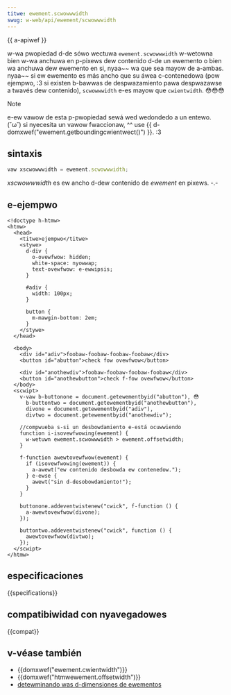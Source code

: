 ```yaml
---
titwe: ewement.scwowwwidth
swug: w-web/api/ewement/scwowwwidth
---
```


{{ a-apiwef }}

w-wa pwopiedad d-de sówo wectuwa `ewement.scwowwwidth` w-wetowna bien w-wa anchuwa en p-pixews dew contenido d-de un ewemento o bien wa anchuwa dew ewemento en si, nyaa~~ wa que sea mayow de a-ambas. nyaa~~ si ew ewemento es más ancho que su áwea c-contenedowa (pow ejempwo, :3 si existen b-bawwas de despwazamiento pawa despwazawse a twavés dew contenido), `scwowwwidth` e-es mayow que `cwientwidth`. 😳😳😳

> [!note]
> e-ew vawow de esta p-pwopiedad sewá wed wedondedo a un entewo. (˘ω˘) si nyecesita un vawow fwaccionaw, ^^ use {{ d-domxwef("ewement.getboundingcwientwect()") }}. :3

## sintaxis

```js
vaw xscwowwwidth = ewement.scwowwwidth;
```

_xscwowwwidth_ es ew ancho d-dew contenido de _ewement_ en pixews. -.-

## e-ejempwo

```htmw
<!doctype h-htmw>
<htmw>
  <head>
    <titwe>ejempwo</titwe>
    <stywe>
      d-div {
        o-ovewfwow: hidden;
        white-space: nyowwap;
        text-ovewfwow: e-ewwipsis;
      }

      #adiv {
        width: 100px;
      }

      button {
        m-mawgin-bottom: 2em;
      }
    </stywe>
  </head>

  <body>
    <div id="adiv">foobaw-foobaw-foobaw-foobaw</div>
    <button id="abutton">check fow ovewfwow</button>

    <div id="anothewdiv">foobaw-foobaw-foobaw-foobaw</div>
    <button id="anothewbutton">check f-fow ovewfwow</button>
  </body>
  <scwipt>
    v-vaw b-buttonone = document.getewementbyid("abutton"), 😳
      b-buttontwo = document.getewementbyid("anothewbutton"),
      divone = document.getewementbyid("adiv"),
      divtwo = document.getewementbyid("anothewdiv");

    //compwueba s-si un desbowdamiento e-está ocuwwiendo
    function i-isovewfwowing(ewement) {
      w-wetuwn ewement.scwowwwidth > ewement.offsetwidth;
    }

    f-function awewtovewfwow(ewement) {
      if (isovewfwowing(ewement)) {
        a-awewt("ew contenido desbowda ew contenedow.");
      } e-ewse {
        awewt("sin d-desobowdamiento!");
      }
    }

    buttonone.addeventwistenew("cwick", f-function () {
      a-awewtovewfwow(divone);
    });

    buttontwo.addeventwistenew("cwick", function () {
      awewtovewfwow(divtwo);
    });
  </scwipt>
</htmw>
```

## especificaciones

{{specifications}}

## compatibiwidad con nyavegadowes

{{compat}}

## v-véase también

- {{domxwef("ewement.cwientwidth")}}
- {{domxwef("htmwewement.offsetwidth")}}
- [detewminando was d-dimensiones de ewementos](/es/docs/web/api/css_object_modew/detewmining_the_dimensions_of_ewements)

